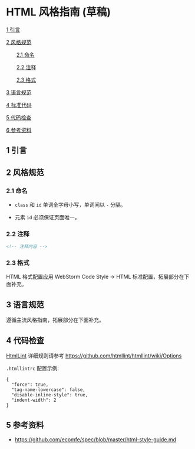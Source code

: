 # HTML 风格指南 (草稿)

[1 引言](#1-引言)

[2 风格规范](#2-风格规范)

　　[2.1 命名](#2.1-命名)

　　[2.2 注释](#2.2-注释)

　　[2.3 格式](#2.3-格式)

[3 语言规范](#3-语言规范)

[4 标准代码](#4-标准代码)

[5 代码检查](#5-代码检查)

[6 参考资料](#6-参考资料)

## 1 引言

## 2 风格规范

### 2.1 命名

- `class` 和 `id`  单词全字母小写，单词间以 `-` 分隔。

- 元素 `id` 必须保证页面唯一。

### 2.2 注释

```html
<!-- 注释内容 -->
```

### 2.3 格式

HTML 格式配置应用 WebStorm Code Style -> HTML 标准配置，拓展部分在下面补充。

## 3 语言规范

遵循主流风格指南，拓展部分在下面补充。

## 4 代码检查

[HtmlLint](http://htmllint.github.io/) 详细规则请参考 https://github.com/htmllint/htmllint/wiki/Options

`.htmllintrc` 配置示例:

```htmllint
{
  "force": true,
  "tag-name-lowercase": false,
  "disable-inline-style": true,
  "indent-width": 2
}
```

## 5 参考资料

- https://github.com/ecomfe/spec/blob/master/html-style-guide.md
